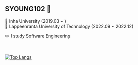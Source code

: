 ## SYOUNG102 🐤

🏫 Inha University (2019.03 ~ )<br>
🏫 Lappeenranta University of Technology (2022.09 ~ 2022.12) <br>

✏️ I study Software Engineering

<br>

[![Top Langs](https://github-readme-stats.vercel.app/api/top-langs/?username=syoung102&hide=jupyter_notebook&layout=compact)](https://github.com/anuraghazra/github-readme-stats)



<!--
**syoung102/syoung102** is a ✨ _special_ ✨ repository because its `README.md` (this file) appears on your GitHub profile.

Here are some ideas to get you started:

- 🔭 I’m currently working on ...
- 🌱 I’m currently learning ...
- 👯 I’m looking to collaborate on ...
- 🤔 I’m looking for help with ...
- 💬 Ask me about ...
- 📫 How to reach me: ...
- 😄 Pronouns: ...
- ⚡ Fun fact: ...
-->


